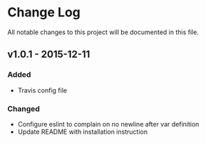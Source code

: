 # Change Log
All notable changes to this project will be documented in this file.

## v1.0.1 - 2015-12-11
### Added
- Travis config file

### Changed
- Configure eslint to complain on no newline after var definition
- Update README with installation instruction
